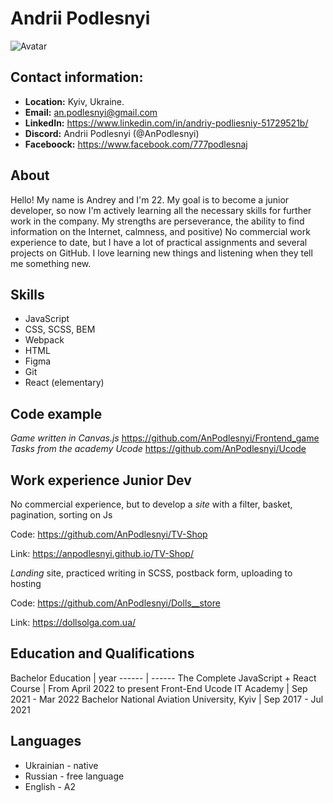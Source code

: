 # Andrii Podlesnyi 
![Avatar](https://avatars.githubusercontent.com/u/97830289?v=4)
## Contact information:
* __Location:__ Kyiv, Ukraine.
* __Email:__ an.podlesnyi@gmail.com
* __LinkedIn:__ https://www.linkedin.com/in/andriy-podliesniy-51729521b/
* __Discord:__ Andrii Podlesnyi (@AnPodlesnyi)
* __Faceboock:__ https://www.facebook.com/777podlesnaj

## About 
Hello! My name is Andrey and I'm 22. My goal is to become a junior developer, so now I'm actively learning all the necessary skills for further work in the company.
My strengths are perseverance, the ability to find information on the Internet, calmness, and positive)
No commercial work experience to date, but I have a lot of practical assignments and several projects on GitHub.
I love learning new things and listening when they tell me something new.

## Skills
* JavaScript
* CSS, SCSS, BEM
* Webpack
* HTML
* Figma
* Git
* React (elementary)

## Code example
_Game written in Canvas.js_
https://github.com/AnPodlesnyi/Frontend_game
_Tasks from the academy Ucode_
https://github.com/AnPodlesnyi/Ucode

## Work experience Junior Dev

No commercial experience, but to develop a _site_ with a filter, basket, pagination, sorting on Js

Code: https://github.com/AnPodlesnyi/TV-Shop

Link: https://anpodlesnyi.github.io/TV-Shop/

_Landing_ site, practiced writing in SCSS, postback form, uploading to hosting

Code: https://github.com/AnPodlesnyi/Dolls__store

Link: https://dollsolga.com.ua/

## Education and Qualifications

Bachelor
Education | year
------ | ------
The Complete JavaScript + React Course | From April 2022 to present
Front-End Ucode IT Academy | Sep 2021 - Mar 2022
Bachelor National Aviation University, Kyiv  | Sep 2017 - Jul 2021

## Languages 
* Ukrainian - native
* Russian - free language
* English - A2 



